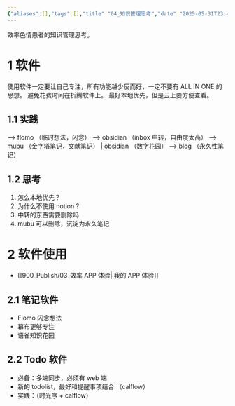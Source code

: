 ```yaml
---
{"aliases":[],"tags":[],"title":"04_知识管理思考","date":"2025-05-31T23:44:38Z","date_modify":"2025-06-07T17:20:03Z","dg-publish":true,"permalink":"/900_Publish/04_知识管理思考/","dgPassFrontmatter":true,"created":"2025-05-31T23:44:38Z","updated":"2025-06-07T17:20:03Z"}
---
```


效率色情患者的知识管理思考。

# 1 软件

使用软件一定要让自己专注，所有功能越少反而好，一定不要有 ALL IN ONE 的思想。
避免花费时间在折腾软件上。
最好本地优先，但是云上要方便查看。

## 1.1 实践

--> flomo （临时想法，闪念）
--> obsidian （inbox 中转，自由度太高）
--> mubu （金字塔笔记，文献笔记） | obsidian （数字花园）
--> blog （永久性笔记）

## 1.2 思考

1. 怎么本地优先？
2. 为什么不使用 notion ?
3. 中转的东西需要删除吗
4. mubu 可以删除，沉淀为永久笔记

# 2 软件使用

-  [[900_Publish/03_效率 APP 体验\| 我的 APP 体验]]

## 2.1 笔记软件

- Flomo 闪念想法
- 幕布更够专注
- 语雀知识花园

## 2.2 Todo 软件

- 必备：多端同步，必须有 web 端
- 新的 todolist，最好和提醒事项结合 （calflow）
- 实践：（时光序 + calflow）

